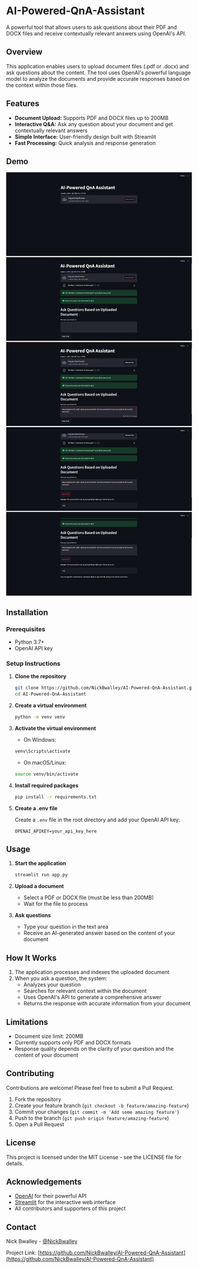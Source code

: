 # AI-Powered-QnA-Assistant

A powerful tool that allows users to ask questions about their PDF and DOCX files and receive contextually relevant answers using OpenAI's API.

## Overview

This application enables users to upload document files (.pdf or .docx) and ask questions about the content. The tool uses OpenAI's powerful language model to analyze the documents and provide accurate responses based on the context within those files.

## Features

- **Document Upload:** Supports PDF and DOCX files up to 200MB
- **Interactive Q&A:** Ask any question about your document and get contextually relevant answers
- **Simple Interface:** User-friendly design built with Streamlit
- **Fast Processing:** Quick analysis and response generation

## Demo

![img1](assets/img1.png)
![img2](assets/img2.png)
![img3](assets/img3.png)
![img4](assets/img4.png)
![img5](assets/img5.png)



## Installation

### Prerequisites

- Python 3.7+
- OpenAI API key

### Setup Instructions

1. **Clone the repository**
   ```bash
   git clone https://github.com/NickBwalley/AI-Powered-QnA-Assistant.git
   cd AI-Powered-QnA-Assistant
   ```

2. **Create a virtual environment**
   ```bash
   python -m venv venv
   ```

3. **Activate the virtual environment**
   
   - On Windows:
   ```bash
   venv\Scripts\activate
   ```
   
   - On macOS/Linux:
   ```bash
   source venv/bin/activate
   ```

4. **Install required packages**
   ```bash
   pip install -r requirements.txt
   ```

5. **Create a .env file**
   
   Create a `.env` file in the root directory and add your OpenAI API key:
   ```
   OPENAI_APIKEY=your_api_key_here
   ```

## Usage

1. **Start the application**
   ```bash
   streamlit run app.py
   ```

2. **Upload a document**
   - Select a PDF or DOCX file (must be less than 200MB)
   - Wait for the file to process

3. **Ask questions**
   - Type your question in the text area
   - Receive an AI-generated answer based on the content of your document

## How It Works

1. The application processes and indexes the uploaded document
2. When you ask a question, the system:
   - Analyzes your question
   - Searches for relevant context within the document
   - Uses OpenAI's API to generate a comprehensive answer
   - Returns the response with accurate information from your document

## Limitations

- Document size limit: 200MB
- Currently supports only PDF and DOCX formats
- Response quality depends on the clarity of your question and the content of your document

## Contributing

Contributions are welcome! Please feel free to submit a Pull Request.

1. Fork the repository
2. Create your feature branch (`git checkout -b feature/amazing-feature`)
3. Commit your changes (`git commit -m 'Add some amazing feature'`)
4. Push to the branch (`git push origin feature/amazing-feature`)
5. Open a Pull Request

## License

This project is licensed under the MIT License - see the LICENSE file for details.

## Acknowledgements

- [OpenAI](https://openai.com/) for their powerful API
- [Streamlit](https://streamlit.io/) for the interactive web interface
- All contributors and supporters of this project

## Contact

Nick Bwalley - [@NickBwalley](https://github.com/NickBwalley)

Project Link: [https://github.com/NickBwalley/AI-Powered-QnA-Assistant](https://github.com/NickBwalley/AI-Powered-QnA-Assistant)
